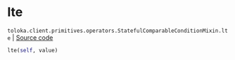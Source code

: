 # lte
`toloka.client.primitives.operators.StatefulComparableConditionMixin.lte` | [Source code](https://github.com/Toloka/toloka-kit/blob/v1.1.4/src/client/primitives/operators.py#L188)

```python
lte(self, value)
```

